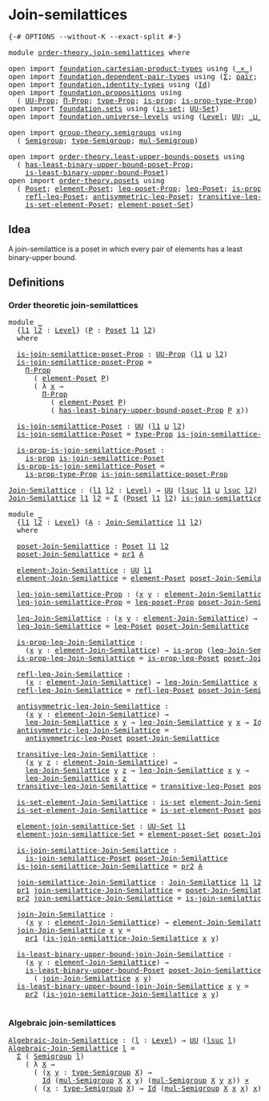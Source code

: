 # Join-semilattices

<pre class="Agda"><a id="30" class="Symbol">{-#</a> <a id="34" class="Keyword">OPTIONS</a> <a id="42" class="Pragma">--without-K</a> <a id="54" class="Pragma">--exact-split</a> <a id="68" class="Symbol">#-}</a>

<a id="73" class="Keyword">module</a> <a id="80" href="order-theory.join-semilattices.html" class="Module">order-theory.join-semilattices</a> <a id="111" class="Keyword">where</a>

<a id="118" class="Keyword">open</a> <a id="123" class="Keyword">import</a> <a id="130" href="foundation.cartesian-product-types.html" class="Module">foundation.cartesian-product-types</a> <a id="165" class="Keyword">using</a> <a id="171" class="Symbol">(</a><a id="172" href="foundation-core.cartesian-product-types.html#577" class="Function Operator">_×_</a><a id="175" class="Symbol">)</a>
<a id="177" class="Keyword">open</a> <a id="182" class="Keyword">import</a> <a id="189" href="foundation.dependent-pair-types.html" class="Module">foundation.dependent-pair-types</a> <a id="221" class="Keyword">using</a> <a id="227" class="Symbol">(</a><a id="228" href="foundation-core.dependent-pair-types.html#502" class="Record">Σ</a><a id="229" class="Symbol">;</a> <a id="231" href="foundation-core.dependent-pair-types.html#575" class="InductiveConstructor">pair</a><a id="235" class="Symbol">;</a> <a id="237" href="foundation-core.dependent-pair-types.html#592" class="Field">pr1</a><a id="240" class="Symbol">;</a> <a id="242" href="foundation-core.dependent-pair-types.html#604" class="Field">pr2</a><a id="245" class="Symbol">)</a>
<a id="247" class="Keyword">open</a> <a id="252" class="Keyword">import</a> <a id="259" href="foundation.identity-types.html" class="Module">foundation.identity-types</a> <a id="285" class="Keyword">using</a> <a id="291" class="Symbol">(</a><a id="292" href="foundation-core.identity-types.html#641" class="Datatype">Id</a><a id="294" class="Symbol">)</a>
<a id="296" class="Keyword">open</a> <a id="301" class="Keyword">import</a> <a id="308" href="foundation.propositions.html" class="Module">foundation.propositions</a> <a id="332" class="Keyword">using</a>
  <a id="340" class="Symbol">(</a> <a id="342" href="foundation-core.propositions.html#1380" class="Function">UU-Prop</a><a id="349" class="Symbol">;</a> <a id="351" href="foundation-core.propositions.html#6683" class="Function">Π-Prop</a><a id="357" class="Symbol">;</a> <a id="359" href="foundation-core.propositions.html#1482" class="Function">type-Prop</a><a id="368" class="Symbol">;</a> <a id="370" href="foundation-core.propositions.html#1295" class="Function">is-prop</a><a id="377" class="Symbol">;</a> <a id="379" href="foundation-core.propositions.html#1549" class="Function">is-prop-type-Prop</a><a id="396" class="Symbol">)</a>
<a id="398" class="Keyword">open</a> <a id="403" class="Keyword">import</a> <a id="410" href="foundation.sets.html" class="Module">foundation.sets</a> <a id="426" class="Keyword">using</a> <a id="432" class="Symbol">(</a><a id="433" href="foundation-core.sets.html#1099" class="Function">is-set</a><a id="439" class="Symbol">;</a> <a id="441" href="foundation-core.sets.html#1177" class="Function">UU-Set</a><a id="447" class="Symbol">)</a>
<a id="449" class="Keyword">open</a> <a id="454" class="Keyword">import</a> <a id="461" href="foundation.universe-levels.html" class="Module">foundation.universe-levels</a> <a id="488" class="Keyword">using</a> <a id="494" class="Symbol">(</a><a id="495" href="Agda.Primitive.html#597" class="Postulate">Level</a><a id="500" class="Symbol">;</a> <a id="502" href="foundation-core.universe-levels.html#222" class="Primitive">UU</a><a id="504" class="Symbol">;</a> <a id="506" href="Agda.Primitive.html#810" class="Primitive Operator">_⊔_</a><a id="509" class="Symbol">;</a> <a id="511" href="Agda.Primitive.html#780" class="Primitive">lsuc</a><a id="515" class="Symbol">)</a>

<a id="518" class="Keyword">open</a> <a id="523" class="Keyword">import</a> <a id="530" href="group-theory.semigroups.html" class="Module">group-theory.semigroups</a> <a id="554" class="Keyword">using</a>
  <a id="562" class="Symbol">(</a> <a id="564" href="group-theory.semigroups.html#737" class="Function">Semigroup</a><a id="573" class="Symbol">;</a> <a id="575" href="group-theory.semigroups.html#933" class="Function">type-Semigroup</a><a id="589" class="Symbol">;</a> <a id="591" href="group-theory.semigroups.html#1215" class="Function">mul-Semigroup</a><a id="604" class="Symbol">)</a>

<a id="607" class="Keyword">open</a> <a id="612" class="Keyword">import</a> <a id="619" href="order-theory.least-upper-bounds-posets.html" class="Module">order-theory.least-upper-bounds-posets</a> <a id="658" class="Keyword">using</a>
  <a id="666" class="Symbol">(</a> <a id="668" href="order-theory.least-upper-bounds-posets.html#3317" class="Function">has-least-binary-upper-bound-poset-Prop</a><a id="707" class="Symbol">;</a>
    <a id="713" href="order-theory.least-upper-bounds-posets.html#2011" class="Function">is-least-binary-upper-bound-Poset</a><a id="746" class="Symbol">)</a>
<a id="748" class="Keyword">open</a> <a id="753" class="Keyword">import</a> <a id="760" href="order-theory.posets.html" class="Module">order-theory.posets</a> <a id="780" class="Keyword">using</a>
  <a id="788" class="Symbol">(</a> <a id="790" href="order-theory.posets.html#731" class="Function">Poset</a><a id="795" class="Symbol">;</a> <a id="797" href="order-theory.posets.html#1145" class="Function">element-Poset</a><a id="810" class="Symbol">;</a> <a id="812" href="order-theory.posets.html#1194" class="Function">leq-poset-Prop</a><a id="826" class="Symbol">;</a> <a id="828" href="order-theory.posets.html#1280" class="Function">leq-Poset</a><a id="837" class="Symbol">;</a> <a id="839" href="order-theory.posets.html#1375" class="Function">is-prop-leq-Poset</a><a id="856" class="Symbol">;</a>
    <a id="862" href="order-theory.posets.html#1511" class="Function">refl-leq-Poset</a><a id="876" class="Symbol">;</a> <a id="878" href="order-theory.posets.html#1983" class="Function">antisymmetric-leq-Poset</a><a id="901" class="Symbol">;</a> <a id="903" href="order-theory.posets.html#1610" class="Function">transitive-leq-Poset</a><a id="923" class="Symbol">;</a>
    <a id="929" href="order-theory.posets.html#2125" class="Function">is-set-element-Poset</a><a id="949" class="Symbol">;</a> <a id="951" href="order-theory.posets.html#2464" class="Function">element-poset-Set</a><a id="968" class="Symbol">)</a>
</pre>
## Idea

A join-semilattice is a poset in which every pair of elements has a least binary-upper bound.

## Definitions

### Order theoretic join-semilattices

<pre class="Agda"><a id="1142" class="Keyword">module</a> <a id="1149" href="order-theory.join-semilattices.html#1149" class="Module">_</a>
  <a id="1153" class="Symbol">{</a><a id="1154" href="order-theory.join-semilattices.html#1154" class="Bound">l1</a> <a id="1157" href="order-theory.join-semilattices.html#1157" class="Bound">l2</a> <a id="1160" class="Symbol">:</a> <a id="1162" href="Agda.Primitive.html#597" class="Postulate">Level</a><a id="1167" class="Symbol">}</a> <a id="1169" class="Symbol">(</a><a id="1170" href="order-theory.join-semilattices.html#1170" class="Bound">P</a> <a id="1172" class="Symbol">:</a> <a id="1174" href="order-theory.posets.html#731" class="Function">Poset</a> <a id="1180" href="order-theory.join-semilattices.html#1154" class="Bound">l1</a> <a id="1183" href="order-theory.join-semilattices.html#1157" class="Bound">l2</a><a id="1185" class="Symbol">)</a>
  <a id="1189" class="Keyword">where</a>

  <a id="1198" href="order-theory.join-semilattices.html#1198" class="Function">is-join-semilattice-poset-Prop</a> <a id="1229" class="Symbol">:</a> <a id="1231" href="foundation-core.propositions.html#1380" class="Function">UU-Prop</a> <a id="1239" class="Symbol">(</a><a id="1240" href="order-theory.join-semilattices.html#1154" class="Bound">l1</a> <a id="1243" href="Agda.Primitive.html#810" class="Primitive Operator">⊔</a> <a id="1245" href="order-theory.join-semilattices.html#1157" class="Bound">l2</a><a id="1247" class="Symbol">)</a>
  <a id="1251" href="order-theory.join-semilattices.html#1198" class="Function">is-join-semilattice-poset-Prop</a> <a id="1282" class="Symbol">=</a>
    <a id="1288" href="foundation-core.propositions.html#6683" class="Function">Π-Prop</a>
      <a id="1301" class="Symbol">(</a> <a id="1303" href="order-theory.posets.html#1145" class="Function">element-Poset</a> <a id="1317" href="order-theory.join-semilattices.html#1170" class="Bound">P</a><a id="1318" class="Symbol">)</a>
      <a id="1326" class="Symbol">(</a> <a id="1328" class="Symbol">λ</a> <a id="1330" href="order-theory.join-semilattices.html#1330" class="Bound">x</a> <a id="1332" class="Symbol">→</a>
        <a id="1342" href="foundation-core.propositions.html#6683" class="Function">Π-Prop</a>
          <a id="1359" class="Symbol">(</a> <a id="1361" href="order-theory.posets.html#1145" class="Function">element-Poset</a> <a id="1375" href="order-theory.join-semilattices.html#1170" class="Bound">P</a><a id="1376" class="Symbol">)</a>
          <a id="1388" class="Symbol">(</a> <a id="1390" href="order-theory.least-upper-bounds-posets.html#3317" class="Function">has-least-binary-upper-bound-poset-Prop</a> <a id="1430" href="order-theory.join-semilattices.html#1170" class="Bound">P</a> <a id="1432" href="order-theory.join-semilattices.html#1330" class="Bound">x</a><a id="1433" class="Symbol">))</a>

  <a id="1439" href="order-theory.join-semilattices.html#1439" class="Function">is-join-semilattice-Poset</a> <a id="1465" class="Symbol">:</a> <a id="1467" href="foundation-core.universe-levels.html#222" class="Primitive">UU</a> <a id="1470" class="Symbol">(</a><a id="1471" href="order-theory.join-semilattices.html#1154" class="Bound">l1</a> <a id="1474" href="Agda.Primitive.html#810" class="Primitive Operator">⊔</a> <a id="1476" href="order-theory.join-semilattices.html#1157" class="Bound">l2</a><a id="1478" class="Symbol">)</a>
  <a id="1482" href="order-theory.join-semilattices.html#1439" class="Function">is-join-semilattice-Poset</a> <a id="1508" class="Symbol">=</a> <a id="1510" href="foundation-core.propositions.html#1482" class="Function">type-Prop</a> <a id="1520" href="order-theory.join-semilattices.html#1198" class="Function">is-join-semilattice-poset-Prop</a>

  <a id="1554" href="order-theory.join-semilattices.html#1554" class="Function">is-prop-is-join-semilattice-Poset</a> <a id="1588" class="Symbol">:</a>
    <a id="1594" href="foundation-core.propositions.html#1295" class="Function">is-prop</a> <a id="1602" href="order-theory.join-semilattices.html#1439" class="Function">is-join-semilattice-Poset</a>
  <a id="1630" href="order-theory.join-semilattices.html#1554" class="Function">is-prop-is-join-semilattice-Poset</a> <a id="1664" class="Symbol">=</a>
    <a id="1670" href="foundation-core.propositions.html#1549" class="Function">is-prop-type-Prop</a> <a id="1688" href="order-theory.join-semilattices.html#1198" class="Function">is-join-semilattice-poset-Prop</a>

<a id="Join-Semilattice"></a><a id="1720" href="order-theory.join-semilattices.html#1720" class="Function">Join-Semilattice</a> <a id="1737" class="Symbol">:</a> <a id="1739" class="Symbol">(</a><a id="1740" href="order-theory.join-semilattices.html#1740" class="Bound">l1</a> <a id="1743" href="order-theory.join-semilattices.html#1743" class="Bound">l2</a> <a id="1746" class="Symbol">:</a> <a id="1748" href="Agda.Primitive.html#597" class="Postulate">Level</a><a id="1753" class="Symbol">)</a> <a id="1755" class="Symbol">→</a> <a id="1757" href="foundation-core.universe-levels.html#222" class="Primitive">UU</a> <a id="1760" class="Symbol">(</a><a id="1761" href="Agda.Primitive.html#780" class="Primitive">lsuc</a> <a id="1766" href="order-theory.join-semilattices.html#1740" class="Bound">l1</a> <a id="1769" href="Agda.Primitive.html#810" class="Primitive Operator">⊔</a> <a id="1771" href="Agda.Primitive.html#780" class="Primitive">lsuc</a> <a id="1776" href="order-theory.join-semilattices.html#1743" class="Bound">l2</a><a id="1778" class="Symbol">)</a>
<a id="1780" href="order-theory.join-semilattices.html#1720" class="Function">Join-Semilattice</a> <a id="1797" href="order-theory.join-semilattices.html#1797" class="Bound">l1</a> <a id="1800" href="order-theory.join-semilattices.html#1800" class="Bound">l2</a> <a id="1803" class="Symbol">=</a> <a id="1805" href="foundation-core.dependent-pair-types.html#502" class="Record">Σ</a> <a id="1807" class="Symbol">(</a><a id="1808" href="order-theory.posets.html#731" class="Function">Poset</a> <a id="1814" href="order-theory.join-semilattices.html#1797" class="Bound">l1</a> <a id="1817" href="order-theory.join-semilattices.html#1800" class="Bound">l2</a><a id="1819" class="Symbol">)</a> <a id="1821" href="order-theory.join-semilattices.html#1439" class="Function">is-join-semilattice-Poset</a>

<a id="1848" class="Keyword">module</a> <a id="1855" href="order-theory.join-semilattices.html#1855" class="Module">_</a>
  <a id="1859" class="Symbol">{</a><a id="1860" href="order-theory.join-semilattices.html#1860" class="Bound">l1</a> <a id="1863" href="order-theory.join-semilattices.html#1863" class="Bound">l2</a> <a id="1866" class="Symbol">:</a> <a id="1868" href="Agda.Primitive.html#597" class="Postulate">Level</a><a id="1873" class="Symbol">}</a> <a id="1875" class="Symbol">(</a><a id="1876" href="order-theory.join-semilattices.html#1876" class="Bound">A</a> <a id="1878" class="Symbol">:</a> <a id="1880" href="order-theory.join-semilattices.html#1720" class="Function">Join-Semilattice</a> <a id="1897" href="order-theory.join-semilattices.html#1860" class="Bound">l1</a> <a id="1900" href="order-theory.join-semilattices.html#1863" class="Bound">l2</a><a id="1902" class="Symbol">)</a>
  <a id="1906" class="Keyword">where</a>

  <a id="1915" href="order-theory.join-semilattices.html#1915" class="Function">poset-Join-Semilattice</a> <a id="1938" class="Symbol">:</a> <a id="1940" href="order-theory.posets.html#731" class="Function">Poset</a> <a id="1946" href="order-theory.join-semilattices.html#1860" class="Bound">l1</a> <a id="1949" href="order-theory.join-semilattices.html#1863" class="Bound">l2</a>
  <a id="1954" href="order-theory.join-semilattices.html#1915" class="Function">poset-Join-Semilattice</a> <a id="1977" class="Symbol">=</a> <a id="1979" href="foundation-core.dependent-pair-types.html#592" class="Field">pr1</a> <a id="1983" href="order-theory.join-semilattices.html#1876" class="Bound">A</a>

  <a id="1988" href="order-theory.join-semilattices.html#1988" class="Function">element-Join-Semilattice</a> <a id="2013" class="Symbol">:</a> <a id="2015" href="foundation-core.universe-levels.html#222" class="Primitive">UU</a> <a id="2018" href="order-theory.join-semilattices.html#1860" class="Bound">l1</a>
  <a id="2023" href="order-theory.join-semilattices.html#1988" class="Function">element-Join-Semilattice</a> <a id="2048" class="Symbol">=</a> <a id="2050" href="order-theory.posets.html#1145" class="Function">element-Poset</a> <a id="2064" href="order-theory.join-semilattices.html#1915" class="Function">poset-Join-Semilattice</a>

  <a id="2090" href="order-theory.join-semilattices.html#2090" class="Function">leq-join-semilattice-Prop</a> <a id="2116" class="Symbol">:</a> <a id="2118" class="Symbol">(</a><a id="2119" href="order-theory.join-semilattices.html#2119" class="Bound">x</a> <a id="2121" href="order-theory.join-semilattices.html#2121" class="Bound">y</a> <a id="2123" class="Symbol">:</a> <a id="2125" href="order-theory.join-semilattices.html#1988" class="Function">element-Join-Semilattice</a><a id="2149" class="Symbol">)</a> <a id="2151" class="Symbol">→</a> <a id="2153" href="foundation-core.propositions.html#1380" class="Function">UU-Prop</a> <a id="2161" href="order-theory.join-semilattices.html#1863" class="Bound">l2</a>
  <a id="2166" href="order-theory.join-semilattices.html#2090" class="Function">leq-join-semilattice-Prop</a> <a id="2192" class="Symbol">=</a> <a id="2194" href="order-theory.posets.html#1194" class="Function">leq-poset-Prop</a> <a id="2209" href="order-theory.join-semilattices.html#1915" class="Function">poset-Join-Semilattice</a>

  <a id="2235" href="order-theory.join-semilattices.html#2235" class="Function">leq-Join-Semilattice</a> <a id="2256" class="Symbol">:</a> <a id="2258" class="Symbol">(</a><a id="2259" href="order-theory.join-semilattices.html#2259" class="Bound">x</a> <a id="2261" href="order-theory.join-semilattices.html#2261" class="Bound">y</a> <a id="2263" class="Symbol">:</a> <a id="2265" href="order-theory.join-semilattices.html#1988" class="Function">element-Join-Semilattice</a><a id="2289" class="Symbol">)</a> <a id="2291" class="Symbol">→</a> <a id="2293" href="foundation-core.universe-levels.html#222" class="Primitive">UU</a> <a id="2296" href="order-theory.join-semilattices.html#1863" class="Bound">l2</a>
  <a id="2301" href="order-theory.join-semilattices.html#2235" class="Function">leq-Join-Semilattice</a> <a id="2322" class="Symbol">=</a> <a id="2324" href="order-theory.posets.html#1280" class="Function">leq-Poset</a> <a id="2334" href="order-theory.join-semilattices.html#1915" class="Function">poset-Join-Semilattice</a>

  <a id="2360" href="order-theory.join-semilattices.html#2360" class="Function">is-prop-leq-Join-Semilattice</a> <a id="2389" class="Symbol">:</a>
    <a id="2395" class="Symbol">(</a><a id="2396" href="order-theory.join-semilattices.html#2396" class="Bound">x</a> <a id="2398" href="order-theory.join-semilattices.html#2398" class="Bound">y</a> <a id="2400" class="Symbol">:</a> <a id="2402" href="order-theory.join-semilattices.html#1988" class="Function">element-Join-Semilattice</a><a id="2426" class="Symbol">)</a> <a id="2428" class="Symbol">→</a> <a id="2430" href="foundation-core.propositions.html#1295" class="Function">is-prop</a> <a id="2438" class="Symbol">(</a><a id="2439" href="order-theory.join-semilattices.html#2235" class="Function">leq-Join-Semilattice</a> <a id="2460" href="order-theory.join-semilattices.html#2396" class="Bound">x</a> <a id="2462" href="order-theory.join-semilattices.html#2398" class="Bound">y</a><a id="2463" class="Symbol">)</a>
  <a id="2467" href="order-theory.join-semilattices.html#2360" class="Function">is-prop-leq-Join-Semilattice</a> <a id="2496" class="Symbol">=</a> <a id="2498" href="order-theory.posets.html#1375" class="Function">is-prop-leq-Poset</a> <a id="2516" href="order-theory.join-semilattices.html#1915" class="Function">poset-Join-Semilattice</a>

  <a id="2542" href="order-theory.join-semilattices.html#2542" class="Function">refl-leq-Join-Semilattice</a> <a id="2568" class="Symbol">:</a>
    <a id="2574" class="Symbol">(</a><a id="2575" href="order-theory.join-semilattices.html#2575" class="Bound">x</a> <a id="2577" class="Symbol">:</a> <a id="2579" href="order-theory.join-semilattices.html#1988" class="Function">element-Join-Semilattice</a><a id="2603" class="Symbol">)</a> <a id="2605" class="Symbol">→</a> <a id="2607" href="order-theory.join-semilattices.html#2235" class="Function">leq-Join-Semilattice</a> <a id="2628" href="order-theory.join-semilattices.html#2575" class="Bound">x</a> <a id="2630" href="order-theory.join-semilattices.html#2575" class="Bound">x</a>
  <a id="2634" href="order-theory.join-semilattices.html#2542" class="Function">refl-leq-Join-Semilattice</a> <a id="2660" class="Symbol">=</a> <a id="2662" href="order-theory.posets.html#1511" class="Function">refl-leq-Poset</a> <a id="2677" href="order-theory.join-semilattices.html#1915" class="Function">poset-Join-Semilattice</a>

  <a id="2703" href="order-theory.join-semilattices.html#2703" class="Function">antisymmetric-leq-Join-Semilattice</a> <a id="2738" class="Symbol">:</a>
    <a id="2744" class="Symbol">(</a><a id="2745" href="order-theory.join-semilattices.html#2745" class="Bound">x</a> <a id="2747" href="order-theory.join-semilattices.html#2747" class="Bound">y</a> <a id="2749" class="Symbol">:</a> <a id="2751" href="order-theory.join-semilattices.html#1988" class="Function">element-Join-Semilattice</a><a id="2775" class="Symbol">)</a> <a id="2777" class="Symbol">→</a>
    <a id="2783" href="order-theory.join-semilattices.html#2235" class="Function">leq-Join-Semilattice</a> <a id="2804" href="order-theory.join-semilattices.html#2745" class="Bound">x</a> <a id="2806" href="order-theory.join-semilattices.html#2747" class="Bound">y</a> <a id="2808" class="Symbol">→</a> <a id="2810" href="order-theory.join-semilattices.html#2235" class="Function">leq-Join-Semilattice</a> <a id="2831" href="order-theory.join-semilattices.html#2747" class="Bound">y</a> <a id="2833" href="order-theory.join-semilattices.html#2745" class="Bound">x</a> <a id="2835" class="Symbol">→</a> <a id="2837" href="foundation-core.identity-types.html#641" class="Datatype">Id</a> <a id="2840" href="order-theory.join-semilattices.html#2745" class="Bound">x</a> <a id="2842" href="order-theory.join-semilattices.html#2747" class="Bound">y</a>
  <a id="2846" href="order-theory.join-semilattices.html#2703" class="Function">antisymmetric-leq-Join-Semilattice</a> <a id="2881" class="Symbol">=</a>
    <a id="2887" href="order-theory.posets.html#1983" class="Function">antisymmetric-leq-Poset</a> <a id="2911" href="order-theory.join-semilattices.html#1915" class="Function">poset-Join-Semilattice</a>

  <a id="2937" href="order-theory.join-semilattices.html#2937" class="Function">transitive-leq-Join-Semilattice</a> <a id="2969" class="Symbol">:</a>
    <a id="2975" class="Symbol">(</a><a id="2976" href="order-theory.join-semilattices.html#2976" class="Bound">x</a> <a id="2978" href="order-theory.join-semilattices.html#2978" class="Bound">y</a> <a id="2980" href="order-theory.join-semilattices.html#2980" class="Bound">z</a> <a id="2982" class="Symbol">:</a> <a id="2984" href="order-theory.join-semilattices.html#1988" class="Function">element-Join-Semilattice</a><a id="3008" class="Symbol">)</a> <a id="3010" class="Symbol">→</a>
    <a id="3016" href="order-theory.join-semilattices.html#2235" class="Function">leq-Join-Semilattice</a> <a id="3037" href="order-theory.join-semilattices.html#2978" class="Bound">y</a> <a id="3039" href="order-theory.join-semilattices.html#2980" class="Bound">z</a> <a id="3041" class="Symbol">→</a> <a id="3043" href="order-theory.join-semilattices.html#2235" class="Function">leq-Join-Semilattice</a> <a id="3064" href="order-theory.join-semilattices.html#2976" class="Bound">x</a> <a id="3066" href="order-theory.join-semilattices.html#2978" class="Bound">y</a> <a id="3068" class="Symbol">→</a>
    <a id="3074" href="order-theory.join-semilattices.html#2235" class="Function">leq-Join-Semilattice</a> <a id="3095" href="order-theory.join-semilattices.html#2976" class="Bound">x</a> <a id="3097" href="order-theory.join-semilattices.html#2980" class="Bound">z</a>
  <a id="3101" href="order-theory.join-semilattices.html#2937" class="Function">transitive-leq-Join-Semilattice</a> <a id="3133" class="Symbol">=</a> <a id="3135" href="order-theory.posets.html#1610" class="Function">transitive-leq-Poset</a> <a id="3156" href="order-theory.join-semilattices.html#1915" class="Function">poset-Join-Semilattice</a>

  <a id="3182" href="order-theory.join-semilattices.html#3182" class="Function">is-set-element-Join-Semilattice</a> <a id="3214" class="Symbol">:</a> <a id="3216" href="foundation-core.sets.html#1099" class="Function">is-set</a> <a id="3223" href="order-theory.join-semilattices.html#1988" class="Function">element-Join-Semilattice</a>
  <a id="3250" href="order-theory.join-semilattices.html#3182" class="Function">is-set-element-Join-Semilattice</a> <a id="3282" class="Symbol">=</a> <a id="3284" href="order-theory.posets.html#2125" class="Function">is-set-element-Poset</a> <a id="3305" href="order-theory.join-semilattices.html#1915" class="Function">poset-Join-Semilattice</a>

  <a id="3331" href="order-theory.join-semilattices.html#3331" class="Function">element-join-semilattice-Set</a> <a id="3360" class="Symbol">:</a> <a id="3362" href="foundation-core.sets.html#1177" class="Function">UU-Set</a> <a id="3369" href="order-theory.join-semilattices.html#1860" class="Bound">l1</a>
  <a id="3374" href="order-theory.join-semilattices.html#3331" class="Function">element-join-semilattice-Set</a> <a id="3403" class="Symbol">=</a> <a id="3405" href="order-theory.posets.html#2464" class="Function">element-poset-Set</a> <a id="3423" href="order-theory.join-semilattices.html#1915" class="Function">poset-Join-Semilattice</a>

  <a id="3449" href="order-theory.join-semilattices.html#3449" class="Function">is-join-semilattice-Join-Semilattice</a> <a id="3486" class="Symbol">:</a>
    <a id="3492" href="order-theory.join-semilattices.html#1439" class="Function">is-join-semilattice-Poset</a> <a id="3518" href="order-theory.join-semilattices.html#1915" class="Function">poset-Join-Semilattice</a>
  <a id="3543" href="order-theory.join-semilattices.html#3449" class="Function">is-join-semilattice-Join-Semilattice</a> <a id="3580" class="Symbol">=</a> <a id="3582" href="foundation-core.dependent-pair-types.html#604" class="Field">pr2</a> <a id="3586" href="order-theory.join-semilattices.html#1876" class="Bound">A</a>

  <a id="3591" href="order-theory.join-semilattices.html#3591" class="Function">join-semilattice-Join-Semilattice</a> <a id="3625" class="Symbol">:</a> <a id="3627" href="order-theory.join-semilattices.html#1720" class="Function">Join-Semilattice</a> <a id="3644" href="order-theory.join-semilattices.html#1860" class="Bound">l1</a> <a id="3647" href="order-theory.join-semilattices.html#1863" class="Bound">l2</a>
  <a id="3652" href="foundation-core.dependent-pair-types.html#592" class="Field">pr1</a> <a id="3656" href="order-theory.join-semilattices.html#3591" class="Function">join-semilattice-Join-Semilattice</a> <a id="3690" class="Symbol">=</a> <a id="3692" href="order-theory.join-semilattices.html#1915" class="Function">poset-Join-Semilattice</a>
  <a id="3717" href="foundation-core.dependent-pair-types.html#604" class="Field">pr2</a> <a id="3721" href="order-theory.join-semilattices.html#3591" class="Function">join-semilattice-Join-Semilattice</a> <a id="3755" class="Symbol">=</a> <a id="3757" href="order-theory.join-semilattices.html#3449" class="Function">is-join-semilattice-Join-Semilattice</a>

  <a id="3797" href="order-theory.join-semilattices.html#3797" class="Function">join-Join-Semilattice</a> <a id="3819" class="Symbol">:</a>
    <a id="3825" class="Symbol">(</a><a id="3826" href="order-theory.join-semilattices.html#3826" class="Bound">x</a> <a id="3828" href="order-theory.join-semilattices.html#3828" class="Bound">y</a> <a id="3830" class="Symbol">:</a> <a id="3832" href="order-theory.join-semilattices.html#1988" class="Function">element-Join-Semilattice</a><a id="3856" class="Symbol">)</a> <a id="3858" class="Symbol">→</a> <a id="3860" href="order-theory.join-semilattices.html#1988" class="Function">element-Join-Semilattice</a>
  <a id="3887" href="order-theory.join-semilattices.html#3797" class="Function">join-Join-Semilattice</a> <a id="3909" href="order-theory.join-semilattices.html#3909" class="Bound">x</a> <a id="3911" href="order-theory.join-semilattices.html#3911" class="Bound">y</a> <a id="3913" class="Symbol">=</a>
    <a id="3919" href="foundation-core.dependent-pair-types.html#592" class="Field">pr1</a> <a id="3923" class="Symbol">(</a><a id="3924" href="order-theory.join-semilattices.html#3449" class="Function">is-join-semilattice-Join-Semilattice</a> <a id="3961" href="order-theory.join-semilattices.html#3909" class="Bound">x</a> <a id="3963" href="order-theory.join-semilattices.html#3911" class="Bound">y</a><a id="3964" class="Symbol">)</a>

  <a id="3969" href="order-theory.join-semilattices.html#3969" class="Function">is-least-binary-upper-bound-join-Join-Semilattice</a> <a id="4019" class="Symbol">:</a>
    <a id="4025" class="Symbol">(</a><a id="4026" href="order-theory.join-semilattices.html#4026" class="Bound">x</a> <a id="4028" href="order-theory.join-semilattices.html#4028" class="Bound">y</a> <a id="4030" class="Symbol">:</a> <a id="4032" href="order-theory.join-semilattices.html#1988" class="Function">element-Join-Semilattice</a><a id="4056" class="Symbol">)</a> <a id="4058" class="Symbol">→</a>
    <a id="4064" href="order-theory.least-upper-bounds-posets.html#2011" class="Function">is-least-binary-upper-bound-Poset</a> <a id="4098" href="order-theory.join-semilattices.html#1915" class="Function">poset-Join-Semilattice</a> <a id="4121" href="order-theory.join-semilattices.html#4026" class="Bound">x</a> <a id="4123" href="order-theory.join-semilattices.html#4028" class="Bound">y</a>
      <a id="4131" class="Symbol">(</a> <a id="4133" href="order-theory.join-semilattices.html#3797" class="Function">join-Join-Semilattice</a> <a id="4155" href="order-theory.join-semilattices.html#4026" class="Bound">x</a> <a id="4157" href="order-theory.join-semilattices.html#4028" class="Bound">y</a><a id="4158" class="Symbol">)</a>
  <a id="4162" href="order-theory.join-semilattices.html#3969" class="Function">is-least-binary-upper-bound-join-Join-Semilattice</a> <a id="4212" href="order-theory.join-semilattices.html#4212" class="Bound">x</a> <a id="4214" href="order-theory.join-semilattices.html#4214" class="Bound">y</a> <a id="4216" class="Symbol">=</a>
    <a id="4222" href="foundation-core.dependent-pair-types.html#604" class="Field">pr2</a> <a id="4226" class="Symbol">(</a><a id="4227" href="order-theory.join-semilattices.html#3449" class="Function">is-join-semilattice-Join-Semilattice</a> <a id="4264" href="order-theory.join-semilattices.html#4212" class="Bound">x</a> <a id="4266" href="order-theory.join-semilattices.html#4214" class="Bound">y</a><a id="4267" class="Symbol">)</a>

</pre>
### Algebraic join-semilattices

<pre class="Agda"><a id="Algebraic-Join-Semilattice"></a><a id="4316" href="order-theory.join-semilattices.html#4316" class="Function">Algebraic-Join-Semilattice</a> <a id="4343" class="Symbol">:</a> <a id="4345" class="Symbol">(</a><a id="4346" href="order-theory.join-semilattices.html#4346" class="Bound">l</a> <a id="4348" class="Symbol">:</a> <a id="4350" href="Agda.Primitive.html#597" class="Postulate">Level</a><a id="4355" class="Symbol">)</a> <a id="4357" class="Symbol">→</a> <a id="4359" href="foundation-core.universe-levels.html#222" class="Primitive">UU</a> <a id="4362" class="Symbol">(</a><a id="4363" href="Agda.Primitive.html#780" class="Primitive">lsuc</a> <a id="4368" href="order-theory.join-semilattices.html#4346" class="Bound">l</a><a id="4369" class="Symbol">)</a>
<a id="4371" href="order-theory.join-semilattices.html#4316" class="Function">Algebraic-Join-Semilattice</a> <a id="4398" href="order-theory.join-semilattices.html#4398" class="Bound">l</a> <a id="4400" class="Symbol">=</a>
  <a id="4404" href="foundation-core.dependent-pair-types.html#502" class="Record">Σ</a> <a id="4406" class="Symbol">(</a> <a id="4408" href="group-theory.semigroups.html#737" class="Function">Semigroup</a> <a id="4418" href="order-theory.join-semilattices.html#4398" class="Bound">l</a><a id="4419" class="Symbol">)</a>
    <a id="4425" class="Symbol">(</a> <a id="4427" class="Symbol">λ</a> <a id="4429" href="order-theory.join-semilattices.html#4429" class="Bound">X</a> <a id="4431" class="Symbol">→</a>
      <a id="4439" class="Symbol">(</a> <a id="4441" class="Symbol">(</a><a id="4442" href="order-theory.join-semilattices.html#4442" class="Bound">x</a> <a id="4444" href="order-theory.join-semilattices.html#4444" class="Bound">y</a> <a id="4446" class="Symbol">:</a> <a id="4448" href="group-theory.semigroups.html#933" class="Function">type-Semigroup</a> <a id="4463" href="order-theory.join-semilattices.html#4429" class="Bound">X</a><a id="4464" class="Symbol">)</a> <a id="4466" class="Symbol">→</a>
        <a id="4476" href="foundation-core.identity-types.html#641" class="Datatype">Id</a> <a id="4479" class="Symbol">(</a><a id="4480" href="group-theory.semigroups.html#1215" class="Function">mul-Semigroup</a> <a id="4494" href="order-theory.join-semilattices.html#4429" class="Bound">X</a> <a id="4496" href="order-theory.join-semilattices.html#4442" class="Bound">x</a> <a id="4498" href="order-theory.join-semilattices.html#4444" class="Bound">y</a><a id="4499" class="Symbol">)</a> <a id="4501" class="Symbol">(</a><a id="4502" href="group-theory.semigroups.html#1215" class="Function">mul-Semigroup</a> <a id="4516" href="order-theory.join-semilattices.html#4429" class="Bound">X</a> <a id="4518" href="order-theory.join-semilattices.html#4444" class="Bound">y</a> <a id="4520" href="order-theory.join-semilattices.html#4442" class="Bound">x</a><a id="4521" class="Symbol">))</a> <a id="4524" href="foundation-core.cartesian-product-types.html#577" class="Function Operator">×</a>
      <a id="4532" class="Symbol">(</a> <a id="4534" class="Symbol">(</a><a id="4535" href="order-theory.join-semilattices.html#4535" class="Bound">x</a> <a id="4537" class="Symbol">:</a> <a id="4539" href="group-theory.semigroups.html#933" class="Function">type-Semigroup</a> <a id="4554" href="order-theory.join-semilattices.html#4429" class="Bound">X</a><a id="4555" class="Symbol">)</a> <a id="4557" class="Symbol">→</a> <a id="4559" href="foundation-core.identity-types.html#641" class="Datatype">Id</a> <a id="4562" class="Symbol">(</a><a id="4563" href="group-theory.semigroups.html#1215" class="Function">mul-Semigroup</a> <a id="4577" href="order-theory.join-semilattices.html#4429" class="Bound">X</a> <a id="4579" href="order-theory.join-semilattices.html#4535" class="Bound">x</a> <a id="4581" href="order-theory.join-semilattices.html#4535" class="Bound">x</a><a id="4582" class="Symbol">)</a> <a id="4584" href="order-theory.join-semilattices.html#4535" class="Bound">x</a><a id="4585" class="Symbol">))</a>
</pre>